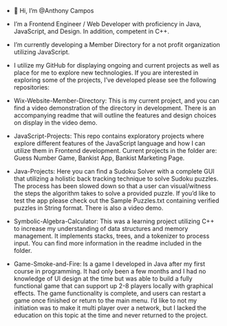 - 👋 Hi, I’m @Anthony Campos
- I’m a Frontend Engineer / Web Developer with proficiency in Java, JavaScript, and Design. In addition, competent in C++. 
- I’m currently developing a Member Directory for a not profit organization utilizing JavaScript.   
- I utilize my GitHub for displaying ongoing and current projects as well as place for me to explore new technologies. If you are interested in exploring some of the projects, I’ve developed please see the following repositories:

- Wix-Website-Member-Directory: This is my current project, and you can find a video demonstration of the directory in development. There is an accompanying readme that will outline the features and design choices on display in the video demo. 

- JavaScript-Projects: This repo contains exploratory projects where explore different features of the JavaScript language and how I can utilize them in Frontend development. Current projects in the folder are: Guess Number Game, Bankist App,  Bankist Marketing Page.

- Java-Projects: Here you can find a Sudoku Solver with a complete GUI that utilizing a holistic back tracking technique to solve Sudoku puzzles. The process has been slowed down so that a user can visual/witness the steps the algorithm takes to solve a provided puzzle. If you’d like to test the app please check out the Sample Puzzles.txt containing verified puzzles in String format. There is also a video demo. 

- Symbolic-Algebra-Calculator: This was a learning project utilizing C++ to increase my understanding of data structures and memory management. It implements stacks, trees, and a tokenizer to process input. You can find more information in the readme included in the folder. 

- Game-Smoke-and-Fire: Is a game I developed in Java after my first course in programming. It had only been a few months and I had no knowledge of UI design at the time but was able to build a fully functional game that can support up 2-8 players locally with graphical effects.  The game functionality is complete, and users can restart a game once finished or return to the main menu. I’d like to not my initiation was to make it multi player over a network, but I lacked the education on this topic at the time and never returned to the project. 



